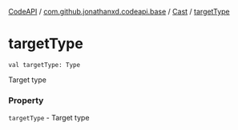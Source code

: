 [CodeAPI](../../index.md) / [com.github.jonathanxd.codeapi.base](../index.md) / [Cast](index.md) / [targetType](.)

# targetType

`val targetType: Type`

Target type

### Property

`targetType` - Target type